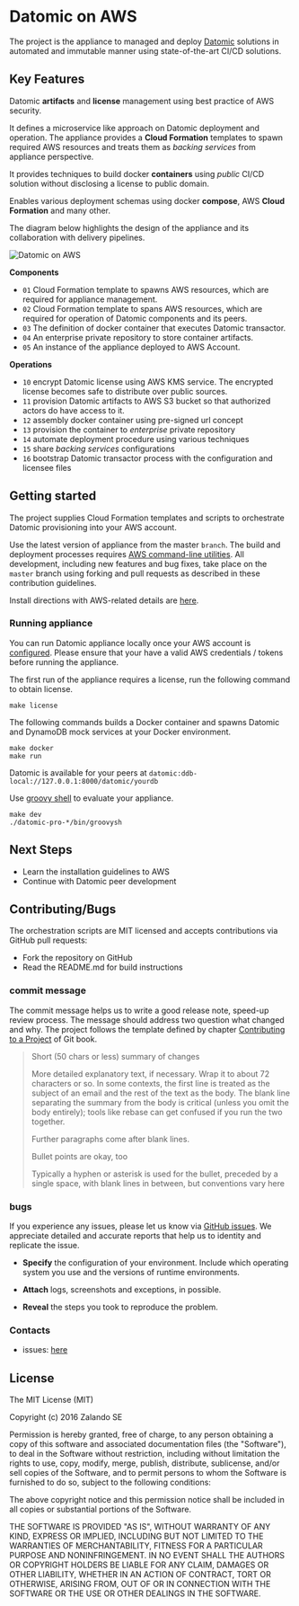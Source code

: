 # Datomic on AWS

The project is the appliance to managed and deploy [Datomic](http://www.datomic.com) solutions in automated and immutable manner using state-of-the-art CI/CD solutions. 

## Key Features

Datomic **artifacts** and **license** management using best practice of AWS security.

It defines a microservice like approach on Datomic deployment and operation. The appliance provides a **Cloud Formation** templates to spawn required AWS resources and treats them as *backing services* from appliance perspective. 

It provides techniques to build docker **containers** using *public* CI/CD solution without disclosing a license to public domain.

Enables various deployment schemas using docker **compose**, AWS **Cloud Formation** and many other.

The diagram below highlights the design of the appliance and its collaboration with delivery pipelines.

![Datomic on AWS](https://docs.google.com/drawings/d/1QW3PLuls9GTBMJlz5ov0NcGvRsJNVDX1D8N1Aw2-N0Y/pub?w=897&h=572)

**Components**

* `01` Cloud Formation template to spawns AWS resources, which are required for appliance management.
* `02` Cloud Formation template to spans AWS resources, which are required for operation of Datomic components and its peers.    
* `03` The definition of docker container that executes Datomic transactor.
* `04` An enterprise private repository to store container artifacts.
* `05` An instance of the appliance deployed to AWS Account.

**Operations**

* `10` encrypt Datomic license using AWS KMS service. The encrypted license becomes safe to distribute over public sources.
* `11` provision Datomic artifacts to AWS S3 bucket so that authorized actors do have access to it.
* `12` assembly docker container using pre-signed url concept
* `13` provision the container to *enterprise* private repository
* `14` automate deployment procedure using various techniques
* `15` share *backing services* configurations  
* `16` bootstrap Datomic transactor process with the configuration and licensee files



## Getting started 

The project supplies Cloud Formation templates and scripts to orchestrate Datomic provisioning into your AWS account. 

Use the latest version of appliance from the master `branch`. The build and deployment processes requires [AWS command-line utilities](https://aws.amazon.com/cli/). All development, including new features and bug fixes, take place on the `master` branch using forking and pull requests as described in these contribution guidelines.

Install directions with AWS-related details are [here](doc/install.md).

### Running appliance

You can run Datomic appliance locally once your AWS account is [configured](doc/install.md). Please ensure that your have a valid AWS credentials / tokens before running the appliance.

The first run of the appliance requires a license, run the following command to obtain license. 
```
make license
``` 

The following commands builds a Docker container and spawns Datomic and DynamoDB mock services at your Docker environment.
```
make docker
make run
```
Datomic is available for your peers at  `datomic:ddb-local://127.0.0.1:8000/datomic/yourdb`

Use [groovy shell](http://docs.datomic.com/groovysh.html) to evaluate your appliance. 
```
make dev
./datomic-pro-*/bin/groovysh
```

## Next Steps

* Learn the installation guidelines to AWS 
* Continue with Datomic peer development



## Contributing/Bugs

The orchestration scripts are MIT licensed and accepts contributions via GitHub pull requests:

* Fork the repository on GitHub
* Read the README.md for build instructions

### commit message

The commit message helps us to write a good release note, speed-up review process. The message should address two question what changed and why. The project follows the template defined by chapter [Contributing to a Project](http://git-scm.com/book/ch5-2.html) of Git book.

>
> Short (50 chars or less) summary of changes
>
> More detailed explanatory text, if necessary. Wrap it to about 72 characters or so. In some contexts, the first line is treated as the subject of an email and the rest of the text as the body. The blank line separating the summary from the body is critical (unless you omit the body entirely); tools like rebase can get confused if you run the two together.
> 
> Further paragraphs come after blank lines.
> 
> Bullet points are okay, too
> 
> Typically a hyphen or asterisk is used for the bullet, preceded by a single space, with blank lines in between, but conventions vary here
>

### bugs
If you experience any issues, please let us know via [GitHub issues](https://github.com/zalando-incubator/datomic-aws/issue). We appreciate detailed and accurate reports that help us to identity and replicate the issue.

* **Specify** the configuration of your environment. Include which operating system you use and the versions of runtime environments. 

* **Attach** logs, screenshots and exceptions, in possible.

* **Reveal** the steps you took to reproduce the problem.

### Contacts

* issues: [here](https://github.com/zalando-incubator/datomic-aws/issues) 

## License 

The MIT License (MIT)

Copyright (c) 2016 Zalando SE

Permission is hereby granted, free of charge, to any person obtaining a copy
of this software and associated documentation files (the "Software"), to deal
in the Software without restriction, including without limitation the rights
to use, copy, modify, merge, publish, distribute, sublicense, and/or sell
copies of the Software, and to permit persons to whom the Software is
furnished to do so, subject to the following conditions:

The above copyright notice and this permission notice shall be included in all
copies or substantial portions of the Software.

THE SOFTWARE IS PROVIDED "AS IS", WITHOUT WARRANTY OF ANY KIND, EXPRESS OR
IMPLIED, INCLUDING BUT NOT LIMITED TO THE WARRANTIES OF MERCHANTABILITY,
FITNESS FOR A PARTICULAR PURPOSE AND NONINFRINGEMENT. IN NO EVENT SHALL THE
AUTHORS OR COPYRIGHT HOLDERS BE LIABLE FOR ANY CLAIM, DAMAGES OR OTHER
LIABILITY, WHETHER IN AN ACTION OF CONTRACT, TORT OR OTHERWISE, ARISING FROM,
OUT OF OR IN CONNECTION WITH THE SOFTWARE OR THE USE OR OTHER DEALINGS IN THE
SOFTWARE.
